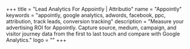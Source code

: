 +++
title = "Lead Analytics For Appointly | Attributio"
name = "Appointly"
keywords = "appointly, google analytics, adwords, facebook, ppc, attribution, track leads, conversion tracking"
description = "Measure your advertising ROI for Appointly. Capture source, medium, campaign, and visitor journey data from the first to last touch and compare with Google Analytics."
logo = ""
+++
